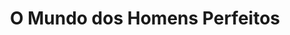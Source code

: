 ---
Numero: 202
title: O Mundo dos Homens Perfeitos
Autor: John Brunner
Co-autor: 
Ano-de-Publicacao: 1974
Titulo-original: Entry to Elsewhen
Tradutor: Maria Emília Ferros Moura
Co-tradutor: 
Ano-de-edicao: 1972
alias: John-Brunner
Autor2-alias: 
Tradutor1-alias: Maria-Emilia-Ferros-Moura
Tradutor2-alias: 
Titulo-link: 202-O-Mundo-dos-Homens-Perfeitos
Capa: Lima de Freitas
pags: 248
Capa-link: Lima-de-Freitas
---